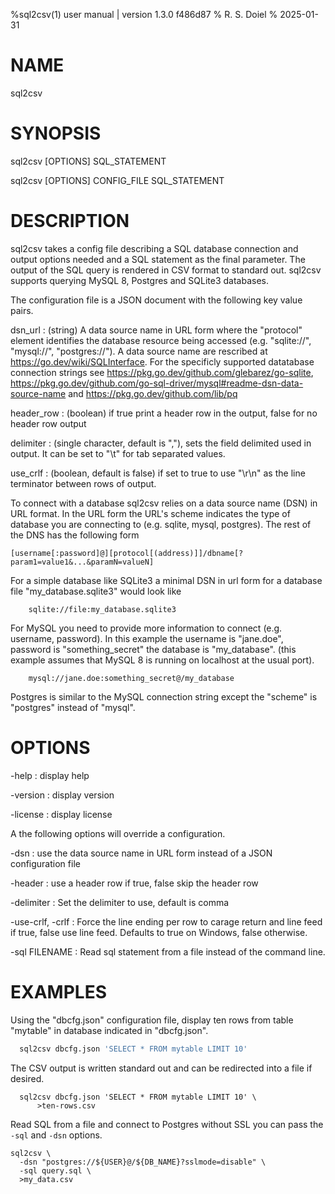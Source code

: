 %sql2csv(1) user manual | version 1.3.0 f486d87
% R. S. Doiel
% 2025-01-31

# NAME

sql2csv

# SYNOPSIS

sql2csv [OPTIONS] SQL_STATEMENT

sql2csv [OPTIONS] CONFIG_FILE SQL_STATEMENT

# DESCRIPTION

sql2csv takes a config file describing a SQL database connection
and output options needed and a SQL statement as the final parameter.
The output of the SQL query is rendered in CSV format to standard
out. sql2csv supports querying MySQL 8, Postgres and SQLite3 
databases.

The configuration file is a JSON document with the following 
key value pairs.

dsn_url
: (string) A data source name in URL form where the "protocol" element
identifies the database resource being accessed (e.g. "sqlite://",
"mysql://", "postgres://"). A data source name are rescribed
at <https://go.dev/wiki/SQLInterface>. For the specificly supported
datatabase connection strings see
<https://pkg.go.dev/github.com/glebarez/go-sqlite>,
<https://pkg.go.dev/github.com/go-sql-driver/mysql#readme-dsn-data-source-name>
and <https://pkg.go.dev/github.com/lib/pq>


header_row
: (boolean) if true print a header row in the output, false for no 
header row output

delimiter
: (single character, default is ","), sets the field delimited used
in output. It can be set to "\t" for tab separated values.

use_crlf
: (boolean, default is false) if set to true to use "\r\n" as the
line terminator between rows of output. 

To connect with a database sql2csv relies on a data source name (DSN)
in URL format. In the URL form the URL's scheme indicates the type
of database you are connecting to (e.g. sqlite, mysql, postgres). The
rest of the DNS has the following form

~~~
[username[:password]@][protocol[(address)]]/dbname[?param1=value1&...&paramN=valueN]
~~~

For a simple database like SQLite3 a minimal DSN in url form 
for a database file "my_database.sqlite3" would look like

~~~
	sqlite://file:my_database.sqlite3
~~~

For MySQL you need to provide more information to connect (e.g. username,
password). In this example the username is "jane.doe", password is
"something_secret" the database is "my_database". (this example
assumes that MySQL 8 is running on localhost at the usual port).

~~~~
	mysql://jane.doe:something_secret@/my_database
~~~~

Postgres is similar to the MySQL connection string except the 
"scheme" is "postgres" instead of "mysql".


# OPTIONS

-help
: display help

-version
: display version

-license
: display license

A the following options will override a configuration.

-dsn
: use the data source name in URL form instead of a JSON 
configuration file

-header
: use a header row  if true, false skip the header row

-delimiter
: Set the delimiter to use, default is comma

-use-crlf, -crlf
: Force the line ending per row to carage return and
line feed if true, false use line feed. Defaults to true
on Windows, false otherwise.

-sql FILENAME
: Read sql statement from a file instead of the command line.

# EXAMPLES

Using the "dbcfg.json" configuration file, display ten rows
from table "mytable" in database indicated in "dbcfg.json".

~~~sql
  sql2csv dbcfg.json 'SELECT * FROM mytable LIMIT 10'
~~~

The CSV output is written standard out and can be redirected into
a file if desired.

~~~shell
  sql2csv dbcfg.json 'SELECT * FROM mytable LIMIT 10' \
      >ten-rows.csv
~~~

Read SQL from a file and connect to Postgres without SSL you
can pass the `-sql` and `-dsn` options.

~~~shell
sql2csv \
  -dsn "postgres://${USER}@/${DB_NAME}?sslmode=disable" \
  -sql query.sql \
  >my_data.csv
~~~


